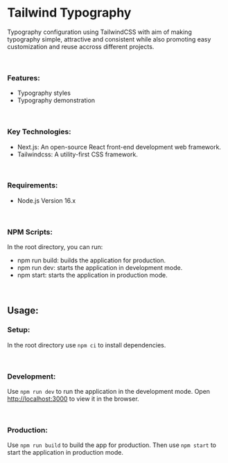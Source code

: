 # Tailwind Typography

Typography configuration using TailwindCSS with aim of making typography simple, attractive and consistent while also promoting easy customization and reuse accross different projects.

<br/>

### Features:

- Typography styles
- Typography demonstration

<br />

### Key Technologies:

- Next.js: An open-source React front-end development web framework.
- Tailwindcss: A utility-first CSS framework.

<br/>

### Requirements:

- Node.js Version 16.x

<br/>

### NPM Scripts:

In the root directory, you can run:

- npm run build: builds the application for production.
- npm run dev: starts the application in development mode.
- npm start: starts the application in production mode.

<br/>

## Usage:

### Setup:

In the root directory use `npm ci` to install dependencies.

<br/>

### Development:

Use `npm run dev` to run the application in the development mode. Open [http://localhost:3000](http://localhost:3000) to view it in the browser.

<br/>

### Production:

Use `npm run build` to build the app for production. Then use `npm start` to start the application in production mode.
